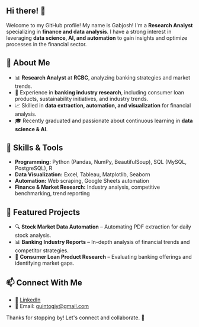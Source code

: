 ## Hi there! 👋

Welcome to my GitHub profile! My name is Gabjosh!
I'm a **Research Analyst** specializing in **finance and data analysis**. I have a strong interest in leveraging **data science, AI, and automation** to gain insights and optimize processes in the financial sector.

## 💼 About Me
- 📊 **Research Analyst** at **RCBC**, analyzing banking strategies and market trends.
- 🏦 Experience in **banking industry research**, including consumer loan products, sustainability initiatives, and industry trends.
- 📈 Skilled in **data extraction, automation, and visualization** for financial analysis.
- 🎓 Recently graduated and passionate about continuous learning in **data science & AI**.

## 🚀 Skills & Tools
- **Programming:** Python (Pandas, NumPy, BeautifulSoup), SQL (MySQL, PostgreSQL), R
- **Data Visualization:** Excel, Tableau, Matplotlib, Seaborn
- **Automation:** Web scraping, Google Sheets automation
- **Finance & Market Research:** Industry analysis, competitive benchmarking, trend reporting

## 📂 Featured Projects
- 🔍 **Stock Market Data Automation** – Automating PDF extraction for daily stock analysis.
- 📊 **Banking Industry Reports** – In-depth analysis of financial trends and competitor strategies.
- 🏦 **Consumer Loan Product Research** – Evaluating banking offerings and identifying market gaps.

## 📫 Connect With Me
- 💼 [LinkedIn](https://www.linkedin.com/in/gabjoshguinto/)
- 📧 Email: guintogjy@gmail.com

Thanks for stopping by! Let's connect and collaborate. 🚀

<!--
**GJYG-code/GJYG-code** is a ✨ _special_ ✨ repository because its `README.md` (this file) appears on your GitHub profile.

Here are some ideas to get you started:

- 🔭 I’m currently working on ...
- 🌱 I’m currently learning ...
- 👯 I’m looking to collaborate on ...
- 🤔 I’m looking for help with ...
- 💬 Ask me about ...
- 📫 How to reach me: ...
- 😄 Pronouns: ...
- ⚡ Fun fact: ...
-->
